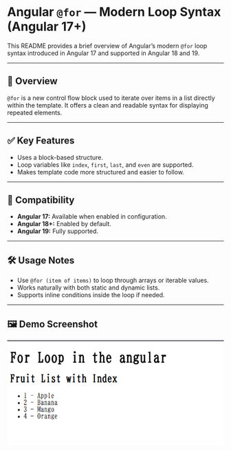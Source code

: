 # Angular `@for` — Modern Loop Syntax (Angular 17+)

This README provides a brief overview of Angular’s modern `@for` loop syntax introduced in Angular 17 and supported in Angular 18 and 19.

---

## 📘 Overview

`@for` is a new control flow block used to iterate over items in a list directly within the template. It offers a clean and readable syntax for displaying repeated elements.

---

## ✅ Key Features

- Uses a block-based structure.
- Loop variables like `index`, `first`, `last`, and `even` are supported.
- Makes template code more structured and easier to follow.

---

## 🔄 Compatibility

- **Angular 17:** Available when enabled in configuration.
- **Angular 18+:** Enabled by default.
- **Angular 19:** Fully supported.

---

## 🛠️ Usage Notes

- Use `@for (item of items)` to loop through arrays or iterable values.
- Works naturally with both static and dynamic lists.
- Supports inline conditions inside the loop if needed.

---

## 🖼️ Demo Screenshot

![Angular @for Demo](Screenshot.png)
